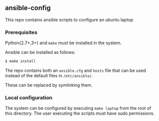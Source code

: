 ## ansible-config

This repo contains ansible scripts to configure an ubuntu laptop


### Prerequisites

Python{2.7+,3+} and `make` must be installed in the system.

Ansible can be installed as follows:

```bash
$ make install 
```

The repo contains both an `ansible.cfg` and `hosts` file that can be used instead of the default files in `/etc/ansible/`.

These can be replaced by symlinking them.

### Local configuration

The system can be configured by executing `make laptop` from the root of this directory. The user executing the scripts must have sudo permissions.
